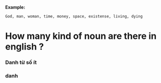 **Example:**
```
God, man, woman, time, money, space, existense, living, dying
```


# How many kind of noun are there in english ?

### Danh từ số ít

### danh